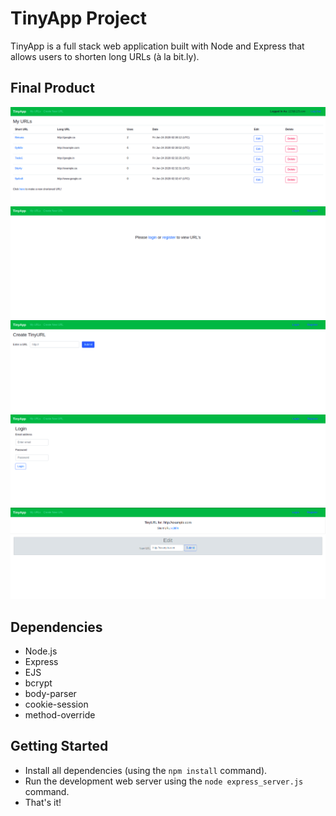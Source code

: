 # TinyApp Project

TinyApp is a full stack web application built with Node and Express that allows users to shorten long URLs (à la bit.ly).

## Final Product

!["Screenshot of main page (logged-in)"](https://github.com/aal-brown/tinyapp/blob/master/docs/main-page-logged-in.png)
!["Screenshot of main page (logged-out)"](https://github.com/aal-brown/tinyapp/blob/master/docs/main-page-logged-out.png)
!["Screenshot of new url page"](https://github.com/aal-brown/tinyapp/blob/master/docs/make-new-url-page.png)
!["Screenshot of login page"](https://github.com/aal-brown/tinyapp/blob/master/docs/login-page.png)
!["Screenshot of shortened url page"](https://github.com/aal-brown/tinyapp/blob/master/docs/shortened-url-page.png)



## Dependencies

- Node.js
- Express
- EJS
- bcrypt
- body-parser
- cookie-session
- method-override

## Getting Started

- Install all dependencies (using the `npm install` command).
- Run the development web server using the `node express_server.js` command.
- That's it!



